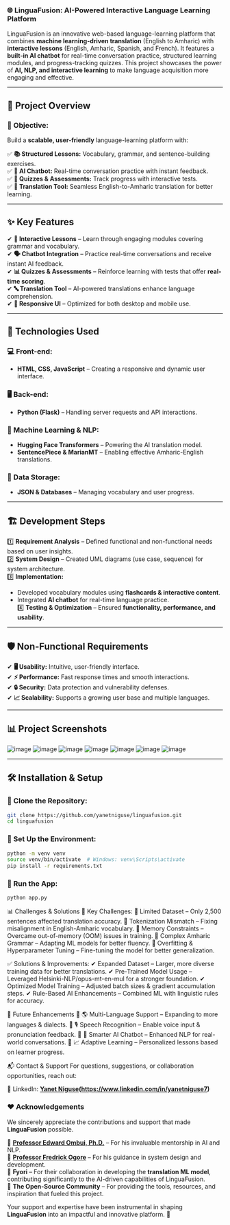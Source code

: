 ### **🌐 LinguaFusion: AI-Powered Interactive Language Learning Platform**  

LinguaFusion is an innovative web-based language-learning platform that combines **machine learning-driven translation** (English to Amharic) with **interactive lessons** (English, Amharic, Spanish, and French). It features a **built-in AI chatbot** for real-time conversation practice, structured learning modules, and progress-tracking quizzes. This project showcases the power of **AI, NLP, and interactive learning** to make language acquisition more engaging and effective.  

---

## 🚀 **Project Overview**  

### **🎯 Objective:**  
Build a **scalable, user-friendly** language-learning platform with:  

✅ **📚 Structured Lessons:** Vocabulary, grammar, and sentence-building exercises.  
✅ **🤖 AI Chatbot:** Real-time conversation practice with instant feedback.  
✅ **📝 Quizzes & Assessments:** Track progress with interactive tests.  
✅ **🔄 Translation Tool:** Seamless English-to-Amharic translation for better learning.  

---

## ✨ **Key Features**  

✔ **📖 Interactive Lessons** – Learn through engaging modules covering grammar and vocabulary.  
✔ **🗣️ Chatbot Integration** – Practice real-time conversations and receive instant AI feedback.  
✔ **📊 Quizzes & Assessments** – Reinforce learning with tests that offer **real-time scoring**.  
✔ **🔤 Translation Tool** – AI-powered translations enhance language comprehension.  
✔ **📱 Responsive UI** – Optimized for both desktop and mobile use.  

---

## 🔧 **Technologies Used**  

### **💻 Front-end:**  
- **HTML, CSS, JavaScript** – Creating a responsive and dynamic user interface.  

### **🖥️ Back-end:**  
- **Python (Flask)** – Handling server requests and API interactions.  

### **🤖 Machine Learning & NLP:**  
- **Hugging Face Transformers** – Powering the AI translation model.  
- **SentencePiece & MarianMT** – Enabling effective Amharic-English translations.  

### **📂 Data Storage:**  
- **JSON & Databases** – Managing vocabulary and user progress.  

---

## 🏗️ **Development Steps**  

1️⃣ **Requirement Analysis** – Defined functional and non-functional needs based on user insights.  
2️⃣ **System Design** – Created UML diagrams (use case, sequence) for system architecture.  
3️⃣ **Implementation:**  
   - Developed vocabulary modules using **flashcards & interactive content**.  
   - Integrated **AI chatbot** for real-time language practice.  
4️⃣ **Testing & Optimization** – Ensured **functionality, performance, and usability**.  

---

## 🛡️ **Non-Functional Requirements**  

✔ **🖥️ Usability:** Intuitive, user-friendly interface.  
✔ **⚡ Performance:** Fast response times and smooth interactions.  
✔ **🔒 Security:** Data protection and vulnerability defenses.  
✔ **📈 Scalability:** Supports a growing user base and multiple languages.  

---

## 📊 **Project Screenshots**  
![image](https://github.com/user-attachments/assets/c2d6b520-e1aa-439a-9cb8-22b4024ee374)
![image](https://github.com/user-attachments/assets/fe377232-3775-4952-af4c-07d1aecfdaa6)
![image](https://github.com/user-attachments/assets/6abdf5ba-9284-4ef4-8bc6-74878f6a322d)
![image](https://github.com/user-attachments/assets/c162d748-bdb6-4299-9f84-b610dc747304)
![image](https://github.com/user-attachments/assets/95266e75-9afe-40bc-87b9-e4fe76a9b3dd)
![image](https://github.com/user-attachments/assets/d26d14e1-9845-46e2-8cb4-3c6ee9ad8f86)
![image](https://github.com/user-attachments/assets/b1ca2e50-a369-47aa-a2b2-e79ca90a9f4f)


---

## 🛠️ **Installation & Setup**  

### **🔹 Clone the Repository:**  
```bash
git clone https://github.com/yanetniguse/linguafusion.git
cd linguafusion
```

### **🔹 Set Up the Environment:**  
```bash
python -m venv venv
source venv/bin/activate  # Windows: venv\Scripts\activate
pip install -r requirements.txt
```
### **🔹 Run the App:**  
```bash
python app.py
```

 📊 Challenges & Solutions
🔴 Key Challenges:
🚧 Limited Dataset – Only 2,500 sentences affected translation accuracy.
🚧 Tokenization Mismatch – Fixing misalignment in English-Amharic vocabulary.
🚧 Memory Constraints – Overcame out-of-memory (OOM) issues in training.
🚧 Complex Amharic Grammar – Adapting ML models for better fluency.
🚧 Overfitting & Hyperparameter Tuning – Fine-tuning the model for better generalization.

✅ Solutions & Improvements:
✔ Expanded Dataset – Larger, more diverse training data for better translations.
✔ Pre-Trained Model Usage – Leveraged Helsinki-NLP/opus-mt-en-mul for a stronger foundation.
✔ Optimized Model Training – Adjusted batch sizes & gradient accumulation steps.
✔ Rule-Based AI Enhancements – Combined ML with linguistic rules for accuracy.

🚀 Future Enhancements
🔹 🌎 Multi-Language Support – Expanding to more languages & dialects.
🔹 🎙️ Speech Recognition – Enable voice input & pronunciation feedback.
🔹 🧠 Smarter AI Chatbot – Enhanced NLP for real-world conversations.
🔹 📈 Adaptive Learning – Personalized lessons based on learner progress.

📬 Contact & Support
For questions, suggestions, or collaboration opportunities, reach out:

📩 LinkedIn: **[Yanet Niguse](https://www.linkedin.com/in/yanetniguse7)(https://www.linkedin.com/in/yanetniguse7)**

### **❤️ Acknowledgements**  

We sincerely appreciate the contributions and support that made **LinguaFusion** possible.  

🔹 **[Professor Edward Ombui, Ph.D.](https://www.linkedin.com/in/edward-ombui/)** – For his invaluable mentorship in AI and NLP.  
🔹 **[Professor Fredrick Ogore](https://www.linkedin.com/in/fredrick-ogore-61435620/)** – For his guidance in system design and development.  
🔹 **Fyori** – For their collaboration in developing the **translation ML model**, contributing significantly to the AI-driven capabilities of LinguaFusion.  
🔹 **The Open-Source Community** – For providing the tools, resources, and inspiration that fueled this project.  

Your support and expertise have been instrumental in shaping **LinguaFusion** into an impactful and innovative platform. 🚀
